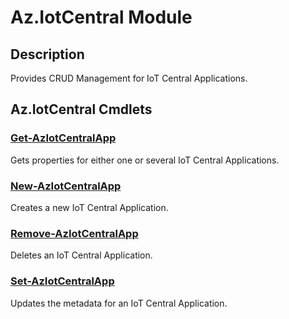 ﻿---
Module Name: Az.IotCentral
Module Guid: df9fc69a-c019-403a-9013-eefa7eb5e27a
Download Help Link: https://docs.microsoft.com/en-us/powershell/module/az.iotcentral
Help Version: 0.1.0.0
Locale: en-US
---

# Az.IotCentral Module
## Description
Provides CRUD Management for IoT Central Applications.

## Az.IotCentral Cmdlets
### [Get-AzIotCentralApp](Get-AzIotCentralApp.md)
Gets properties for either one or several IoT Central Applications.

### [New-AzIotCentralApp](New-AzIotCentralApp.md)
Creates a new IoT Central Application.

### [Remove-AzIotCentralApp](Remove-AzIotCentralApp.md)
Deletes an IoT Central Application.

### [Set-AzIotCentralApp](Set-AzIotCentralApp.md)
Updates the metadata for an IoT Central Application.

